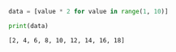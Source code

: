 ```python
data = [value * 2 for value in range(1, 10)]

print(data)
```

```bash
[2, 4, 6, 8, 10, 12, 14, 16, 18]
```